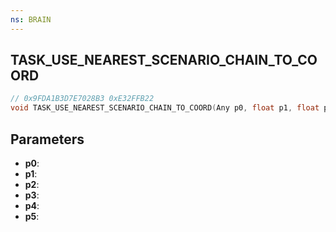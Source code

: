 ```yaml
---
ns: BRAIN
---
```

## TASK_USE_NEAREST_SCENARIO_CHAIN_TO_COORD

```c
// 0x9FDA1B3D7E7028B3 0xE32FFB22
void TASK_USE_NEAREST_SCENARIO_CHAIN_TO_COORD(Any p0, float p1, float p2, float p3, float p4, Any p5);
```


## Parameters
* **p0**: 
* **p1**: 
* **p2**: 
* **p3**: 
* **p4**: 
* **p5**: 


